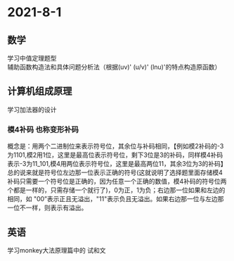 # 2021-8-1
## 数学
学习中值定理题型  
辅助函数构造法和具体问题分析法（根据(uv)' (u/v)' (lnu)'的特点构造原函数）
## 计算机组成原理
学习加法器的设计 
### 模4补码 也称变形补码
概念是：用两个二进制位来表示符号位，其余位与补码相同，【例如模2补码的-3为1101,模2用1位，这里是最高位表示符号位，剩下3位是3的补码，同样模4补码表示-3为11_101,模4用两位表示符号位，这里是最高两位11，其余3位为3的补码】总的说来就是符号位左边那一位表示正确的符号(这就说明了选择题里面存储模4补码只需要一个符号位是正确的，因为任意一个正确的数值，模4补码的符号位两个都是一样的，只需存储一个就行了)，0为正，1为负；右边那一位如果和左边的相同，如 "00”表示正且无溢出，"11"表示负且无溢出。如果右边那一位与左边那一位不一样，则表示有溢出。
## 英语
学习monkey大法原理篇中的 试和文